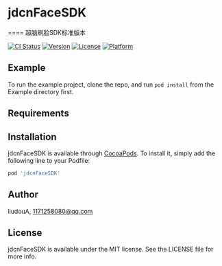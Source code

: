 # jdcnFaceSDK
====
超脑刷脸SDK标准版本

[![CI Status](https://img.shields.io/travis/liudouA/jdcnFaceSDK.svg?style=flat)](https://travis-ci.org/liudouA/jdcnFaceSDK)
[![Version](https://img.shields.io/cocoapods/v/jdcnFaceSDK.svg?style=flat)](https://cocoapods.org/pods/jdcnFaceSDK)
[![License](https://img.shields.io/cocoapods/l/jdcnFaceSDK.svg?style=flat)](https://cocoapods.org/pods/jdcnFaceSDK)
[![Platform](https://img.shields.io/cocoapods/p/jdcnFaceSDK.svg?style=flat)](https://cocoapods.org/pods/jdcnFaceSDK)

## Example

To run the example project, clone the repo, and run `pod install` from the Example directory first.

## Requirements

## Installation

jdcnFaceSDK is available through [CocoaPods](https://cocoapods.org). To install
it, simply add the following line to your Podfile:

```ruby
pod 'jdcnFaceSDK'
```

## Author

liudouA, 1171258080@qq.com

## License

jdcnFaceSDK is available under the MIT license. See the LICENSE file for more info.

